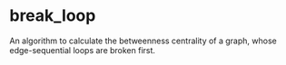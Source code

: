 # break_loop
An algorithm to calculate the betweenness centrality of a graph, whose edge-sequential loops are broken first.